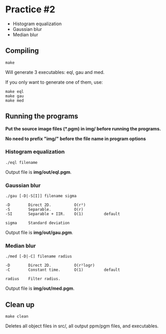 # Practice #2

* Histogram equalization
* Gaussian blur
* Median blur

## Compiling

```
make
```
Will generate 3 executables: eql, gau and med.

If you only want to generate one of them, use:
```
make eql
make gau
make med
```

## Running the programs

**Put the source image files (*.pgm) in img/ before running the programs.**

**No need to prefix "img/" before the file name in program options**

### Histogram equalization
```
./eql filename
```

Output file is **img/out/eql.pgm**.

### Gaussian blur
```
./gau [-D|-S[I]] filename sigma
```
    -D        Direct 2D.          O(r²)
    -S        Separable.          O(r)
    -SI       Separable + IIR.    O(1)         default
    
    sigma     Standard deviation

Output file is **img/out/gau.pgm**.

### Median blur
```
./med [-D|-C] filename radius
```
    -D        Direct 2D.          O(r²logr)
    -C        Constant time.      O(1)         default
    
    radius    Filter radius.

Output file is **img/out/med.pgm**.

## Clean up

```
make clean
```

Deletes all object files in src/, all output ppm/pgm files, and executables.
